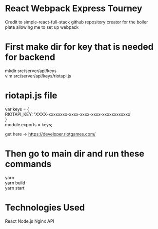# React Webpack Express Tourney

Credit to simple-react-full-stack github repository creator for the boiler plate allowing me to set up webpack

# First make dir for key that is needed for backend
mkdir src/server/api/keys </br>
vim src/server/api/keys/riotapi.js

# riotapi.js file
var keys = {</br>
        RIOTAPI_KEY: 'XXXX-xxxxxxxx-xxxx-xxxx-xxxx-xxxxxxxxxxxx'</br>
}</br>
module.exports = keys;</br> 

get here -> https://developer.riotgames.com/

# Then go to main dir and run these commands
yarn</br> 
yarn build</br> 
yarn start

# Technologies Used
React
Node.js
Nginx
API
